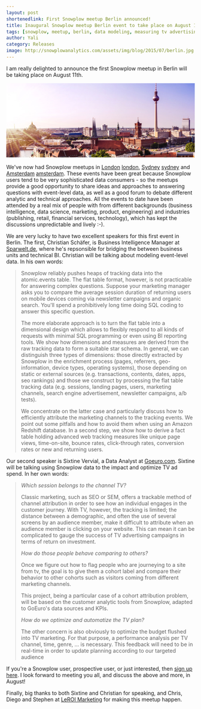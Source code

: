 ```yaml
---
layout: post
shortenedlink: First Snowplow meetup Berlin announced!
title: Inaugural Snowplow meetup Berlin event to take place on August 11th
tags: [snowplow, meetup, berlin, data modeling, measuring tv advertising, attribution]
author: Yali
category: Releases
image: http://snowplowanalytics.com/assets/img/blog/2015/07/berlin.jpg
---
```


I am really delighted to announce the first Snowplow meetup in Berlin will be taking place on August 11th.

![berlin][pic1]

We've now had Snowplow meetups in [London] [london], [Sydney] [sydney] and [Amsterdam] [amsterdam]. These events have been great because Snowplow users tend to be very sophisticated data consumers - so the meetups provide a good opportunity to share ideas and approaches to answering questions with event-level data, as well as a good forum to debate different analytic and technical approaches. All the events to date have been attended by a real mix of people with from different backgrounds (business intelligence, data science, marketing, product, engineering) and industries (publishing, retail, financial services, technology), which has kept the discussions unpredictable and lively :-).

We are very lucky to have two excellent speakers for this first event in Berlin. The first, Christian Schäfer, is Business Intelligence Manager at [Sparwelt.de](http://www.sparwelt.de/), where he's repsonsible for bridging the between business units and technical BI. Christian will be talking about modeling event-level data. In his own words:


<!--more-->
<div>
<blockquote><p>Snowplow reliably pushes heaps of tracking data into the atomic.events table. The flat table format, however, is not practicable for answering complex questions. Suppose your marketing manager asks you to compare the average session duration of returning users on mobile devices coming via newsletter campaigns and organic search. You'll spend a prohibitively long time doing SQL coding to answer this specific question.</p>
<p>The more elaborate approach is to turn the flat table into a dimensional design which allows to flexibly respond to all kinds of requests with minimal SQL programming or even using BI reporting tools. We show how dimensions and measures are derived from the raw tracking data to form a suitable star schema. In general, we can distinguish three types of dimensions: those directly extracted by Snowplow in the enrichment process (pages, referrers, geo-information, device types, operating systems), those depending on static or external sources (e.g. transactions, contents, dates, apps, seo rankings) and those we construct by processing the flat table tracking data (e.g. sessions, landing pages, users, marketing channels, search engine advertisement, newsletter campaigns, a/b tests).</p>
<p>We concentrate on the latter case and particularly discuss how to efficiently attribute the marketing channels to the tracking events. We point out some pitfalls and how to avoid them when using an Amazon Redshift database. In a second step, we show how to derive a fact table holding advanced web tracking measures like unique page views, time-on-site, bounce rates, click-through rates, conversion rates or new and returning users.</p>
</blockquote>
</div>

Our second speaker is Sixtine Vervial, a Data Analyst at [Goeuro.com](http://www.goeuro.com/). Sixtine will be talking using Snowplow data to the impact and optimize TV ad spend. In her own words:

<div>
<blockquote>
<p><i>Which session belongs to the channel TV?</i></p>
<p>Classic marketing, such as SEO or SEM, offers a trackable method of channel attribution in order to see how an individual engages in the customer journey. With TV, however, the tracking is limited; the distance between a demographic, and often the use of several screens by an audience member, make it difficult to attribute when an audience member is clicking on your website. This can mean it can be complicated to gauge the success of TV advertising campaigns in terms of return on investment.</p>
<p><i>How do those people behave comparing to others?</i></p>
<p>Once we figure out how to flag people who are journeying to a site from tv, the goal is to give them a cohort label and compare their behavior to other cohorts such as visitors coming from different marketing channels.</p>
<p>This project, being a particular case of a cohort attribution problem, will be based on the customer analytic tools from Snowplow, adapted to GoEuro's data sources and KPIs.</p>
<p><i>How do we optimize and automatize the TV plan?</i></p>
<p>The other concern is also obviously to optimize the budget flushed into TV marketing. For that purpose, a performance analysis per TV channel, time, genre, … is necessary. This feedback will need to be in  real-time in order to update planning according to our targeted audience</p>
</blockquote>
</div>

If you're a Snowplow user, prospective user, or just interested, then [sign up here][meetup-signup]. I look forward to meeting you all, and discuss the above and more, in August!

Finally, big thanks to both Sixtine and Christian for speaking, and Chris, Diego and Stephen at [LeROI Marketing](http://www.leroi-marketing.com/) for making this meetup happen.

[pic1]: /assets/img/blog/2015/07/berlin.jpg
[meetup-signup]: http://www.meetup.com/Snowplow-Analytics-Berlin/t/ti1_1/?gj=ej4
[london]: /blog/2015/02/11/first-snowplow-meetup-in-london/
[sydney]: /blog/2014/12/08/snowplow-meetup-group-london-announced/
[amsterdam]: /blog/2015/05/19/snowplow-meetup-amsterdam-wrap-up/
